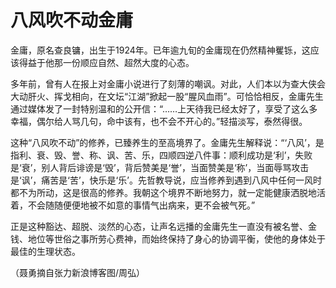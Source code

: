 # 八风吹不动金庸

金庸，原名查良镛，出生于1924年。已年逾九旬的金庸现在仍然精神矍铄，这应该得益于他那一份顺应自然、超然大度的心态。 

多年前，曾有人在报上对金庸小说进行了刻薄的嘲讽。对此，人们本以为查大侠会大动肝火、挥戈相向，在文坛“江湖”掀起一股“腥风血雨”。可恰恰相反，金庸先生通过媒体发了一封特别温和的公开信：“……上天待我已经太好了，享受了这么多幸福，偶尔给人骂几句，命中该有，也不会不开心的。”轻描淡写，泰然得很。 

这种“八风吹不动”的修养，已臻养生的至高境界了。金庸先生解释说：“‘八风’，是指利、衰、毁、誉、称、讽、苦、乐，四顺四逆八件事：顺利成功是‘利’，失败是‘衰’，别人背后诽谤是‘毁’，背后赞美是‘誉’，当面赞美是‘称’，当面辱骂攻击是‘讽’，痛苦是‘苦’，快乐是‘乐’。先哲教导说，应当修养到遇到八风中任何一风时都不为所动，这是很高的修养。我朝这个境界不断地努力，就一定能健康洒脱地活着，不会随随便便地被不如意的事情气出病来，更不会被气死。” 

正是这种豁达、超脱、淡然的心态，让声名远播的金庸先生一直没有被名誉、金钱、地位等世俗之事所劳心费神，而始终保持了身心的协调平衡，使他的身体处于最佳的生理状态。 

（聂勇摘自张力新浪博客图/周弘）
